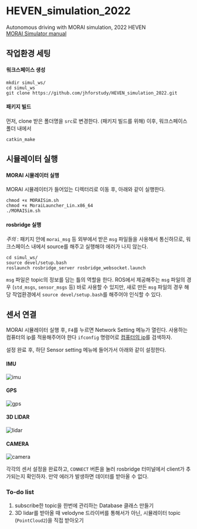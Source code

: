 # HEVEN_simulation_2022
Autonomous driving with MORAI simulation, 2022 HEVEN<br>
[MORAI Simulator manual](https://morai-sim-for-wego-help.scrollhelp.site/user-manual/)

## 작업환경 세팅

#### 워크스페이스 생성
```
mkdir simul_ws/
cd simul_ws
git clone https://github.com/jhforstudy/HEVEN_simulation_2022.git
```

#### 패키지 빌드
먼저, clone 받은 폴더명을 ``src``로 변경한다. (패키지 빌드를 위해)
이후, 워크스페이스 폴더 내에서
```
catkin_make
```

## 시뮬레이터 실행

#### MORAI 시뮬레이터 실행
MORAI 시뮬레이터가 들어있는 디렉터리로 이동 후, 아래와 같이 실행한다.
```
chmod +x MORAISim.sh
chmod +x MoraiLauncher_Lin.x86_64
./MORAISim.sh
```

#### rosbridge 실행
*주의* : 패키지 안에 ``morai_msg`` 등 외부에서 받은 ``msg`` 파일들을 사용해서 통신하므로, 워크스페이스 내에서 source를 해주고 실행해야 에러가 나지 않는다.
```
cd simul_ws/
source devel/setup.bash
roslaunch rosbridge_server rosbridge_websocket.launch 
```
``msg`` 파일은 topic의 정보를 담는 틀의 역할을 한다. ROS에서 제공해주는 ``msg`` 파일의 경우 (``std_msgs``, ``sensor_msgs`` 등) 바로 사용할 수 있지만, 새로 만든 ``msg`` 파일의 경우 해당 작업환경에서 ``source devel/setup.bash``를 해주어야 인식할 수 있다.


## 센서 연결

MORAI 시뮬레이터 실행 후, ``F4``를 누르면 Network Setting 메뉴가 열린다.
사용하는 컴퓨터의 ip를 적용해주어야 한다
```ifconfig```
명령어로 [컴퓨터의 ip](https://minddoodle.tistory.com/7)를 검색하자.

설정 완료 후, 하단 Sensor setting 메뉴에 들어가서 아래와 같이 설정한다.

#### IMU
![imu](https://user-images.githubusercontent.com/48710703/175962573-2f5ccdc4-e6ef-43b8-a946-1c428d028b5a.png)

#### GPS
![gps](https://user-images.githubusercontent.com/48710703/175962611-7867245b-93ed-4cd0-ad6a-cdc076f35026.png)

#### 3D LIDAR
![lidar](https://user-images.githubusercontent.com/48710703/175962657-2abbd927-df7e-47ee-a83d-0b3524b4569d.png)

#### CAMERA
![camera](https://user-images.githubusercontent.com/48710703/175962721-0a6338a4-1395-4923-b927-63c502d1f745.png)

각각의 센서 설정을 완료하고, ``CONNECT`` 버튼을 눌러 rosbridge 터미널에서 client가 추가되는지 확인하자. 만약 에러가 발생하면 데이터를 받아올 수 없다.



### To-do list

1. subscribe한 topic을 한번에 관리하는 Database 클래스 만들기
2. 3D lidar를 받아올 때 velodyne 드라이버를 통해서가 아닌, 시뮬레이터 topic (`PointCloud2`)을 직접 받아오기
